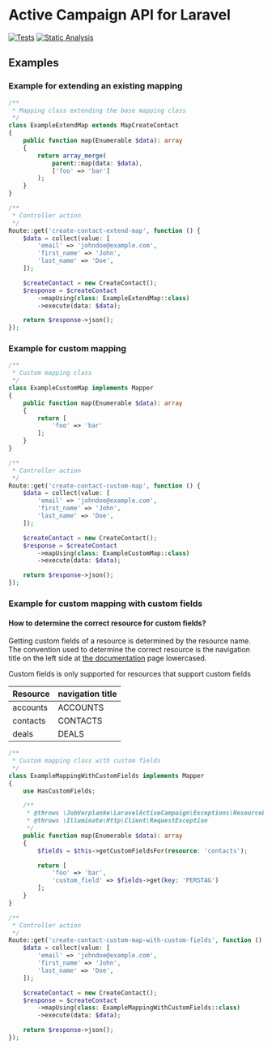 # Active Campaign API for Laravel

[![Tests](https://github.com/noprotocol/laravel-active-campaign/actions/workflows/tests.yml/badge.svg)](https://github.com/noprotocol/laravel-active-campaign/actions/workflows/tests.yml)
[![Static Analysis](https://github.com/noprotocol/laravel-active-campaign/actions/workflows/phpstan.yml/badge.svg)](https://github.com/noprotocol/laravel-active-campaign/actions/workflows/phpstan.yml)

## Examples
### Example for extending an existing mapping
```php
/**
 * Mapping class extending the base mapping class 
 */
class ExampleExtendMap extends MapCreateContact
{
    public function map(Enumerable $data): array
    {
        return array_merge(
            parent::map(data: $data),
            ['foo' => 'bar']
        );
    }
}

/**
 * Controller action 
 */
Route::get('create-contact-extend-map', function () {
    $data = collect(value: [
        'email' => 'johndoe@example.com',
        'first_name' => 'John',
        'last_name' => 'Doe',
    ]);

    $createContact = new CreateContact();
    $response = $createContact
        ->mapUsing(class: ExampleExtendMap::class)
        ->execute(data: $data);

    return $response->json();
});
```

### Example for custom mapping
```php
/**
 * Custom mapping class 
 */
class ExampleCustomMap implements Mapper
{
    public function map(Enumerable $data): array
    {
        return [
            'foo' => 'bar'
        ];
    }
}

/**
 * Controller action 
 */
Route::get('create-contact-custom-map', function () {
    $data = collect(value: [
        'email' => 'johndoe@example.com',
        'first_name' => 'John',
        'last_name' => 'Doe',
    ]);

    $createContact = new CreateContact();
    $response = $createContact
        ->mapUsing(class: ExampleCustomMap::class)
        ->execute(data: $data);

    return $response->json();
});
```

### Example for custom mapping with custom fields

#### How to determine the correct resource for custom fields?
Getting custom fields of a resource is determined by the resource name. 
The convention used to determine the correct resource is the navigation title on the left side at [the documentation](https://developers.activecampaign.com/reference) page lowercased.

Custom fields is only supported for resources that support custom fields

| Resource | navigation title |
|----------|------------------|
| accounts | ACCOUNTS         |
| contacts | CONTACTS         |
| deals    | DEALS            |

```php
/**
 * Custom mapping class with custom fields
 */
class ExampleMappingWithCustomFields implements Mapper
{
    use HasCustomFields;

    /**
     * @throws \JobVerplanke\LaravelActiveCampaign\Exceptions\ResourceException
     * @throws \Illuminate\Http\Client\RequestException
     */
    public function map(Enumerable $data): array
    {
        $fields = $this->getCustomFieldsFor(resource: 'contacts');

        return [
            'foo' => 'bar',
            'custom_field' => $fields->get(key: 'PERSTAG')
        ];
    }
}

/**
 * Controller action 
 */
Route::get('create-contact-custom-map-with-custom-fields', function () {
    $data = collect(value: [
        'email' => 'johndoe@example.com',
        'first_name' => 'John',
        'last_name' => 'Doe',
    ]);

    $createContact = new CreateContact();
    $response = $createContact
        ->mapUsing(class: ExampleMappingWithCustomFields::class)
        ->execute(data: $data);

    return $response->json();
});
```
